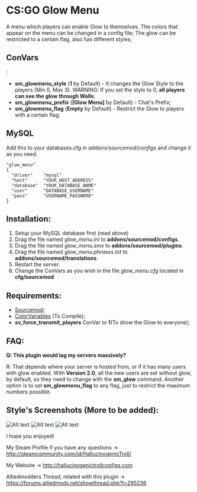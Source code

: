 <h1>CS:GO Glow Menu</h1>

A menu which players can enable Glow to themselves.
The colors that appear on the menu can be changed in a config file;
The glow can be restricted to a certain flag, also has different styles;

<h2>ConVars</h2>:

- <b>sm_glowmenu_style</b> (<b>1</b> by Default) - It changes the Glow Style to the players (Min 0, Max 3). WARNING: If you set the style to 0, <b>all players can see the glow through Walls</b>;
- <b>sm_glowmenu_prefix</b> (<b>[Glow Menu]</b> by Default) - Chat's Prefix;
- <b>sm_glowmenu_flag</b> (<b>Empty</b> by Default) - Restrict the Glow to players with a certain flag.

<h2>MySQL</h2>
<p>Add this to your databases.cfg in <i>addons/sourcemod/configs</i> and change it as you need.

```
"glow_menu"
{
  "driver"    "mysql"
  "host"      "YOUR_HOST_ADDRESS"
  "database"  "YOUR_DATABASE_NAME"
  "user"      "DATABASE_USERNAME"
  "pass"      "USERNAME_PASSWORD"
}
```

<h2>Installation:</h2>

1. Setup your MySQL database first (read above)
2. Drag the file named <i>glow_menu.ini</i> to <b>addons/sourcemod/configs</b>.
3. Drag the file named <i>glow_menu.smx</i> to <b>addons/sourcemod/plugins</b>.
4. Drag the file named <i>glow_menu.phrases.txt</i> to <b>addons/sourcemod/translations</b>.
5. Restart the server.
6. Change the ConVars as you wish in the file <i>glow_menu.cfg</i> located in <b>cfg/sourcemod</b>

<h2>Requirements:</h2>

- [Sourcemod](https://www.sourcemod.net/);
- [ColorVariables](https://forums.alliedmods.net/showthread.php?t=267743) (To Compile);
- <b>sv_force_transmit_players</b> ConVar to <b>1</b>(To show the Glow to everyone); 

<h2>FAQ:</h2>

<p><b> Q: This plugin would lag my servers massively? </b></p>
R: That depends where your server is hosted from, or if it has many users with glow enabled.
With <b>Version 2.0</b>, all the new users are set without glow, by default, so they need to change with the <b>sm_glow</b> command.
Another option is to set <b>sm_glowmenu_flag</b> to any flag, just to restrict the maximum numbers possible.

<h2>Style's Screenshots (More to be added):</h2>

![Alt text](https://steamuserimages-a.akamaihd.net/ugc/307738934717361893/057A983F0BF99D22CDD1F231A8A775B612A2D0FA/?raw=true "Screenshot 1")
![Alt text](https://steamuserimages-a.akamaihd.net/ugc/307738934717359810/AAFDFAD4B2E4E308F2CBDCEB77A5B60A7C322365/?raw=true "Screenshot 2")
![Alt text](https://steamuserimages-a.akamaihd.net/ugc/307738934717359336/D8438AF5A080FB28B167DE6391A2F91547241FE1/?raw=true "Screenshot 3")

I hope you enjoyed!

My Steam Profile if you have any questions -> http://steamcommunity.com/id/HallucinogenicTroll/

My Website -> http://hallucinogenictrollconfigs.com

Alliedmodders Thread, related with this plugin -> https://forums.alliedmods.net/showthread.php?t=295236
